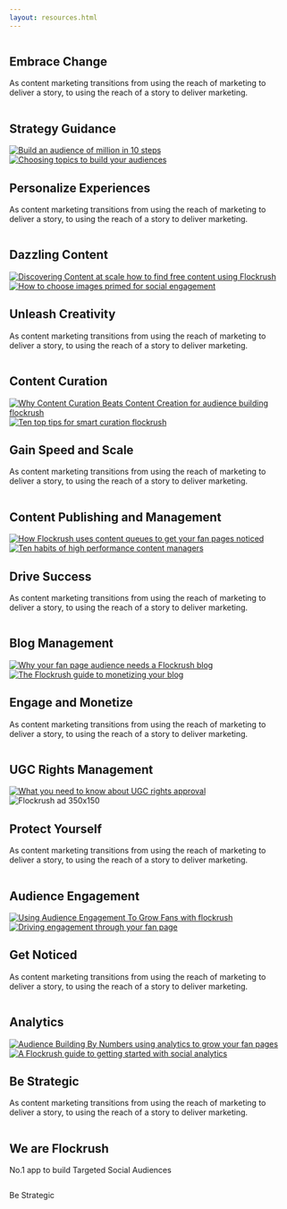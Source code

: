 ```yaml
---
layout: resources.html
---
```


<!-- Flockrush resources -->

 <div class="ui vertical stripe segment">
  <div class="ui container">
  <div class="ui padded grid">
  <div class="black row">
  <div class="column">
  <h2 class="ui inverted header">Embrace Change</h2>
  <p>As content marketing transitions from using the reach of marketing to deliver a story, to using the reach of a story to deliver marketing.</p>
</div>
</div>
  <div class="grey row">
  <div class="column">
  <h2>Strategy Guidance</h2>
</div>
</div>
  <div class="eight wide grey column">
  <a class="ui fluid image" href="/resources/How-to-build-an-audience-of-one-million-fans-in-ten-steps/"><img src="img/flockrush-build-an-audience-of-million-in-10-steps.jpg" alt="Build an audience of million in 10 steps"></a>
</div>
  <div class="eight wide grey column">
  <a class="ui fluid image" href="/resources/How-to-choose-a-topic-to-build-a-fan-page/"><img src="img/flockrush-How-to-choose-a-topic-to-build-an-audience.jpg" alt=" Choosing topics to build your audiences"></a>
</div>
  <div class="grey row">
  <div class="right aligned column">
  <h2 class="ui inverted header">Personalize Experiences</h2>
  <p>As content marketing transitions from using the reach of marketing to deliver a story, to using the reach of a story to deliver marketing.</p>
</div>
</div>
  <div class="yellow row">
  <div class="column">
  <h2>Dazzling Content</h2>
</div>
</div>
  <div class="eight wide yellow column">
  <a class="ui fluid image" href="/resources/Discovering-content-at-scale-how-to-find-high-performing-content-for-free-using-Flockrush/"><img src="/img/discovering-content-at-scale–how-to-find-free-content-using-Flockrush.jpg" alt="Discovering Content at scale how to find free content using Flockrush"></a>
</div>
  <div class="eight wide yellow column">
  <a class="ui fluid image" href="/resources/How-to-choose-images-primed-for-social-engagement/"><img src="img/How-to-choose-images-primed-for-social-engagement.jpg" alt="How to choose images primed for social engagement"></a>
</div>
  <div class="yellow row">
  <div class="column">
  <h2 class="ui inverted header">Unleash Creativity</h2>
  <p>As content marketing transitions from using the reach of marketing to deliver a story, to using the reach of a story to deliver marketing.</p>
</div>
</div>
  <div class="purple row">
  <div class="column">
  <h2>Content Curation</h2>
</div>
</div>
  <div class="eight wide purple column">
  <a class="ui fluid image" href="/resources/Why-Content-Curation-Beats-Content-Creation-for-audience-building"><img src="/img/Why-Content-Curation-Beats-Content-Creation-for-audience-building-flockrush.jpg" alt="Why Content Curation Beats Content Creation for audience building flockrush"></a>
</div>
  <div class="eight wide purple column">
  <a class="ui fluid image" href="/resources/Ten-top-tips-for-smart-curation"><img src="/img/Ten-top-tips-for-smart-curation-flockrush.jpg" alt="Ten top tips for smart curation flockrush"></a>
</div>
  <div class="purple row">
  <div class="right aligned column">
  <h2 class="ui inverted header">Gain Speed and Scale</h2>
  <p>As content marketing transitions from using the reach of marketing to deliver a story, to using the reach of a story to deliver marketing.</p>
</div>
</div>
  <div class="red row">
  <div class="column">
  <h2>Content Publishing and Management</h2>
</div>
</div>
  <div class="eight wide red column">
  <a class="ui fluid image" href="/resources/How-Flockrush-uses-content-queues-to-get-your-fan-pages-noticed/"><img src="/img/How-Flockrush-uses-content-queues-to-get-your-fan-pages-noticed.jpg" alt="How Flockrush uses content queues to get your fan pages noticed"></a>
</div>
  <div class="eight wide red column">
  <a class="ui fluid image" href="/resources/Ten-habits-of-high-performance-content-managers/"><img src="/img/Ten-habits-of-high-performance-content-managers.jpg" alt="Ten habits of high performance content managers"></a>
</div>
  <div class="red row">
  <div class="column">
  <h2 class="ui inverted header">Drive Success</h2>
  <p>As content marketing transitions from using the reach of marketing to deliver a story, to using the reach of a story to deliver marketing.</p>
</div>
</div>
  <div class="teal row">
  <div class="column">
  <h2>Blog Management</h2>
</div>
</div>
  <div class="eight wide teal column">
  <a class="ui fluid image" href="/resources/Why-your-fan-page-audience-needs-a-Flockrush-blog/"><img src="/img/Why-your-fanpage-audience-needs-a-Flockrush-blog.jpg" alt="Why your fan page audience needs a Flockrush blog"></a>
</div>
  <div class="eight wide teal column">
  <a class="ui fluid image" href="/resources/The-Flockrush-guide-to-monetizing-your-blog/"><img src="/img/The-Flockrush-guide-to-monetizing-your-blog.jpg" alt="The Flockrush guide to monetizing your blog"></a>
</div>
  <div class="teal row">
  <div class="right aligned column">
  <h2 class="ui inverted header">Engage and Monetize</h2>
  <p>As content marketing transitions from using the reach of marketing to deliver a story, to using the reach of a story to deliver marketing.</p>
</div>
</div>
  <div class="orange row">
  <div class="column">
  <h2>UGC Rights Management</h2>
</div>
</div>
  <div class="eight wide orange column">
  <a class="ui fluid image" href="/resources/What-you-need-to-know-about-UGC-rights-approval/"><img src="/img/What-you-need-to-know-about-UGC-rights-approval.jpg" alt="What you need to know about UGC rights approval"></a>
</div>
  <div class="eight wide orange column">
  <a class="ui fluid image"><img src="/img/flockrush-ad-170x125.jpg" alt="Flockrush ad 350x150"></a>
</div>
  <div class="orange row">
  <div class="column">
  <h2 class="ui inverted header">Protect Yourself</h2>
  <p>As content marketing transitions from using the reach of marketing to deliver a story, to using the reach of a story to deliver marketing.</p>
</div>
</div>
  <div class="blue row">
  <div class="column">
  <h2>Audience Engagement
        </h2>
</div>
</div>
  <div class="eight wide blue column">
  <a class="ui fluid image" href="/resources/Using-Audience-Engagement-To-Grow-Fans/"><img src="/img/Using-Audience-Engagement-To-Grow-Fans-with-flockrush.jpg" alt="Using Audience Engagement To Grow Fans with flockrush"></a>
</div>
  <div class="eight wide blue column">
  <a class="ui fluid image" href="/resources/Driving-engagement-through-your-fan-page-audience/"><img src="/img/Driving-engagement-through-your-fan-page-audience.jpg" alt="Driving engagement through your fan page"></a>
</div>
  <a class="ui fluid image" href="/resources/Driving-engagement-through-your-fan-page-audience/">
</a>
  <div class="blue row">
  <div class="right aligned column">
  <h2 class="ui inverted header">Get Noticed</h2>
  <p>As content marketing transitions from using the reach of marketing to deliver a story, to using the reach of a story to deliver marketing.</p>
</div>
</div>
  <div class="teal row">
  <div class="column">
  <h2>Analytics</h2>
</div>
</div>
  <div class="eight wide teal column">
  <a class="ui fluid image" href="/resources/Audience-Building-By-Numbers-using-analytics-to-grow-your-fan-pages/"><img src="/img/Audience-Building-By-Numbers-using-analytics-to-grow-your-fan-pages.jpg" alt="Audience Building By Numbers using analytics to grow your fan pages"></a>
</div>
  <div class="eight wide teal column">
  <a class="ui fluid image" href="/resources/The-Flockrush-guide-to-beginners-social-analytics/"><img src="/img/The-Flockrush-guide-to-beginners-social-analytics.jpg" alt="A Flockrush guide to getting started with social analytics"></a>
</div>
  <div class="teal row">
  <div class="column">
  <h2 class="ui inverted header">Be Strategic</h2>
  <p>As content marketing transitions from using the reach of marketing to deliver a story, to using the reach of a story to deliver marketing.</p>
</div>
</div>
  <div class="black row">
  <div class="right aligned column">
  <h2 class="ui inverted header">We are Flockrush</h2>
  <p>No.1 app to build Targeted Social Audiences</p>
</div>
</div>
</div>
</div>
</div>

Be Strategic
